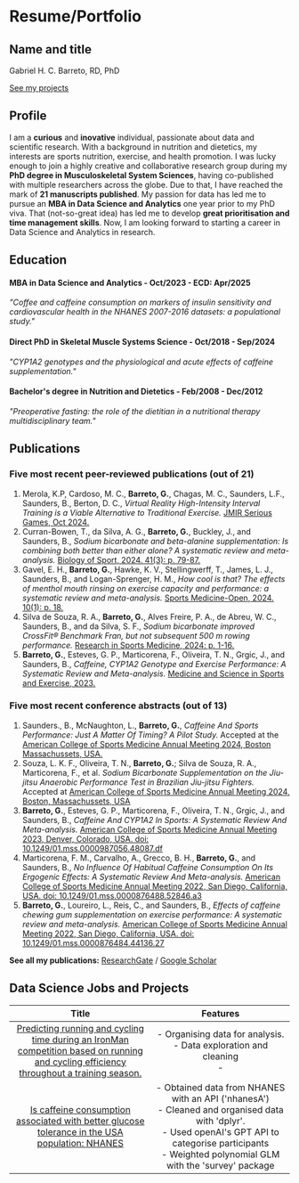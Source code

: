# Resume/Portfolio
## Name and title
Gabriel H. C. Barreto, RD, PhD

[See my projects](https://github.com/gabsbarreto/portfolio1/blob/main/README.md#data-science-jobs-and-projects)

## Profile
I am a **curious** and **inovative** individual, passionate about data and scientific research. With a background in nutrition and dietetics, my interests are sports nutrition, exercise, and health promotion. I was lucky enough to join a highly creative and collaborative research group during my **PhD degree in Musculoskeletal System Sciences**, having co-published with multiple researchers across the globe. Due to that, I have reached the mark of **21 manuscripts published**. My passion for data has led me to pursue an **MBA in Data Science and Analytics** one year prior to my PhD viva. That (not-so-great idea) has led me to develop **great prioritisation and time management skills**. Now, I am looking forward to starting a career in Data Science and Analytics in research.

## Education
#### MBA in Data Science and Analytics - Oct/2023 - ECD: Apr/2025  
*"Coffee and caffeine consumption on markers of insulin sensitivity and cardiovascular health in the NHANES 2007-2016 datasets: a populational study."*
#### Direct PhD in Skeletal Muscle Systems Science - Oct/2018 - Sep/2024
*"CYP1A2 genotypes and the physiological and acute effects of caffeine supplementation."*
#### Bachelor's degree in Nutrition and Dietetics - Feb/2008 - Dec/2012
*"Preoperative fasting: the role of the dietitian in a nutritional therapy multidisciplinary team."* 

## Publications
### Five most recent peer-reviewed publications (out of 21)
1.	Merola, K.P, Cardoso, M. C., **Barreto, G.**, Chagas, M. C., Saunders, L.F., Saunders, B., Berton, D. C.,  *Virtual Reality High-Intensity Interval Training is a Viable Alternative to Traditional Exercise.* <ins>JMIR Serious Games<ins>, Oct 2024. 
2.	Curran-Bowen, T., da Silva, A. G., **Barreto, G.**, Buckley, J., and Saunders, B., *Sodium bicarbonate and beta-alanine supplementation: Is combining both better than either alone? A systematic review and meta-analysis.* <ins>Biology of Sport<ins>, 2024. 41(3): p. 79-87.
3.	Gavel, E. H., **Barreto, G.**, Hawke, K. V., Stellingwerff, T., James, L. J., Saunders, B., and Logan-Sprenger, H. M., *How cool is that? The effects of menthol mouth rinsing on exercise capacity and performance: a systematic review and meta-analysis.* <ins>Sports Medicine-Open<ins>, 2024. 10(1): p. 18.
4.	Silva de Souza, R. A., **Barreto, G.**, Alves Freire, P. A., de Abreu, W. C., Saunders, B., and da Silva, S. F., *Sodium bicarbonate improved CrossFit® Benchmark Fran, but not subsequent 500 m rowing performance.* <ins>Research in Sports Medicine<ins>, 2024: p. 1-16.
5.	**Barreto, G.**, Esteves, G. P., Marticorena, F., Oliveira, T. N., Grgic, J., and Saunders, B., *Caffeine, CYP1A2 Genotype and Exercise Performance: A Systematic Review and Meta-analysis.* <ins>Medicine and Science in Sports and Exercise<ins>, 2023.

### Five most recent conference abstracts (out of 13)
1.	Saunders., B., McNaughton, L., **Barreto, G.**, *Caffeine And Sports Performance: Just A Matter Of Timing? A Pilot Study.* Accepted at the <ins>American College of Sports Medicine Annual Meeting 2024<ins>, Boston Massachussets, USA.
2.	Souza, L. K. F., Oliveira, T. N., **Barreto, G.**; Silva de Souza, R. A., Marticorena, F., et al. *Sodium Bicarbonate Supplementation on the Jiu-jitsu Anaerobic Performance Test in Brazilian Jiu-jitsu Fighters.* Accepted at <ins>American College of Sports Medicine Annual Meeting 2024<ins>, Boston, Massachussets, USA
3.	**Barreto, G.**, Esteves, G. P., Marticorena, F., Oliveira, T. N., Grgic, J., and Saunders, B., *Caffeine And CYP1A2 In Sports: A Systematic Review And Meta-analysis.* <ins>American College of Sports Medicine Annual Meeting 2023<ins>, Denver, Colorado, USA. doi: 10.1249/01.mss.0000987056.48087.df
4.	Marticorena, F. M., Carvalho, A., Grecco, B. H., **Barreto, G.**, and Saunders, B., *No Influence Of Habitual Caffeine Consumption On Its Ergogenic Effects: A Systematic Review And Meta-analysis.* <ins>American College of Sports Medicine Annual Meeting 2022<ins>, San Diego, California, USA. doi: 10.1249/01.mss.0000876488.52846.a3
5.	**Barreto, G.**, Loureiro, L., Reis, C., and Saunders, B., *Effects of caffeine chewing gum supplementation on exercise performance: A systematic review and meta-analysis.* <ins>American College of Sports Medicine Annual Meeting 2022<ins>, San Diego, California, USA. doi: 10.1249/01.mss.0000876484.44136.27

   

**See all my publications:** [ResearchGate](https://www.researchgate.net/profile/Gabriel-Henrique-Barreto)    /    [Google Scholar](https://scholar.google.com/citations?user=do8mcsEAAAAJ&hl=pt-BR&oi=sra)

## Data Science Jobs and Projects


 |Title  | Features|
|:-------:|:---------:|
|[Predicting running and cycling time during an IronMan<br>competition based on running and cycling efficiency <br>throughout a training season.]()|- Organising data for analysis. <br>- Data exploration and cleaning <br>-  |
|[Is caffeine consumption associated with better glucose <br>tolerance in the USA population: NHANES](https://github.com/gabsbarreto/portfolio1/blob/main/NHANES%20project/NHANES-Git.md) |- Obtained data from NHANES with an API ('nhanesA')<br>- Cleaned and organised data with 'dplyr'. <br>- Used openAI's GPT API to categorise participants<br>- Weighted polynomial GLM with the 'survey' package <br> |

